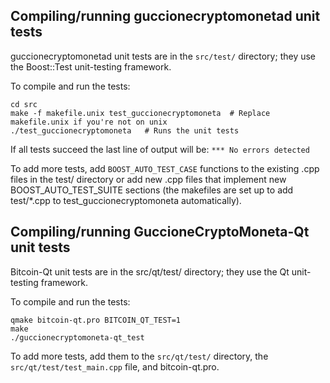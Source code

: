 Compiling/running guccionecryptomonetad unit tests
------------------------------------

guccionecryptomonetad unit tests are in the `src/test/` directory; they
use the Boost::Test unit-testing framework.

To compile and run the tests:

	cd src
	make -f makefile.unix test_guccionecryptomoneta  # Replace makefile.unix if you're not on unix
	./test_guccionecryptomoneta   # Runs the unit tests

If all tests succeed the last line of output will be:
`*** No errors detected`

To add more tests, add `BOOST_AUTO_TEST_CASE` functions to the existing
.cpp files in the test/ directory or add new .cpp files that
implement new BOOST_AUTO_TEST_SUITE sections (the makefiles are
set up to add test/*.cpp to test_guccionecryptomoneta automatically).


Compiling/running GuccioneCryptoMoneta-Qt unit tests
---------------------------------------

Bitcoin-Qt unit tests are in the src/qt/test/ directory; they
use the Qt unit-testing framework.

To compile and run the tests:

	qmake bitcoin-qt.pro BITCOIN_QT_TEST=1
	make
	./guccionecryptomoneta-qt_test

To add more tests, add them to the `src/qt/test/` directory,
the `src/qt/test/test_main.cpp` file, and bitcoin-qt.pro.
